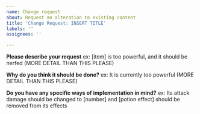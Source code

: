 ```yaml
---
name: Change request
about: Request an alteration to existing content
title: 'Change Request: INSERT TITLE'
labels: ''
assignees: ''

---
```


**Please describe your request**
ex: [item] is too powerful, and it should be nerfed (MORE DETAIL THAN THIS PLEASE)

**Why do you think it should be done?**
ex: It is currently too powerful (MORE DETAIL THAN THIS PLEASE)

**Do you have any specific ways of implementation in mind?**
ex: Its attack damage should be changed to [number] and [potion effect] should be removed from its effects

